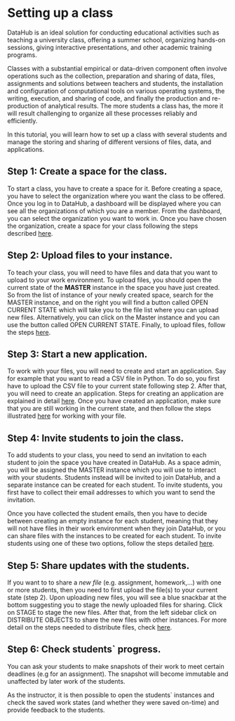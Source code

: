 # Setting up a class

DataHub is an ideal solution for conducting educational activities such as teaching a university class, offering a summer school, organizing hands-on sessions, giving interactive presentations, and other academic training programs.

Classes with a substantial empirical or data-driven component often involve operations such as the collection, preparation and sharing of data, files, assignments and solutions between teachers and students, the installation and configuration of computational tools on various operating systems, the writing, execution, and sharing of code, and finally the production and re-production of analytical results. The more students a class has, the more it will result challenging to organize all these processes reliably and efficiently.

In this tutorial, you will learn how to set up a class with several students and manage the storing and sharing of different versions of files, data, and applications.

## Step 1: Create a space for the class.

To start a class, you have to create a space for it. Before creating a space, you have to select the organization where you want the class to be offered. Once you log in to DataHub, a dashboard will be displayed where you can see all the organizations of which you are a member. From the dashboard, you can select the organization you want to work in. Once you have chosen the organization, create a space for your class following the steps described [here](../actions/create-a-space.md).

## Step 2: Upload files to your instance.

To teach your class, you will need to have files and data that you want to upload to your work environment. To upload files, you should open the current state of the **MASTER** instance in the space you have just created. So from the list of instance of your newly created space, search for the MASTER instance, and on the right you will find a button called OPEN CURRENT STATE which will take you to the file list where you can upload new files. Alternatively, you can click on the Master instance and you can use the button called OPEN CURRENT STATE. Finally, to upload files, follow the steps [here](../actions/upload-new-files.md).

## Step 3: Start a new application.

To work with your files, you will need to create and start an application. Say for example that you want to read a CSV file in Python. To do so, you first have to upload the CSV file to your current state following step 2. After that, you will need to create an application. Steps for creating an application are explained in detail [here](../actions/create-an-application.md). Once you have created an application, make sure that you are still working in the current state, and then follow the steps illustrated [here](../actions/start-an-application.md) for working with your file.

## Step 4: Invite students to join the class.

To add students to your class, you need to send an invitation to each student to join the space you have created in DataHub. As a space admin, you will be assigned the MASTER instance which you will use to interact with your students. Students instead will be invited to join DataHub, and a separate instance can be created for each student. To invite students, you first have to collect their email addresses to which you want to send the invitation.   
  
Once you have collected the student emails, then you have to decide between creating an empty instance for each student, meaning that they will not have files in their work environment when they join DataHub, or you can share files with the instances to be created for each student. To invite students using one of these two options, follow the steps detailed [here](../actions/create-an-instance.md).

## Step 5: Share updates with the students.

If you want to to share a _new file_ \(e.g. assignment, homework,...\) with one or more students, then you need to first upload the file\(s\) to your current state \(step 2\). Upon uploading new files, you will see a blue snackbar at the bottom suggesting you to stage the newly uploaded files for sharing. Click on STAGE to stage the new files. After that, from the left sidebar click on DISTRIBUTE OBJECTS to share the new files with other instances. For more detail on the steps needed to distribute files, check [here](../actions/distribute-a-snapshot.md).

## Step 6: Check students\` progress.

You can ask your students to make snapshots of their work to meet certain deadlines \(e.g for an assignment\). The snapshot will become immutable and unaffected by later work of the students.

As the instructor, it is then possible to open the students\` instances and check the saved work states \(and whether they were saved on-time\) and provide feedback to the students.

